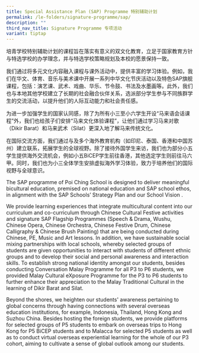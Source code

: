 ```yaml
---
title: Special Assistance Plan (SAP) Programme 特别辅助计划
permalink: /le-folders/signature-programme/sap/
description: ""
third_nav_title: Signature Programme 专项活动
variant: tiptap
---
```

<p>培青学校特别辅助计划的课程旨在落实有意义的双文化教育，立足于国家教育方针与特选学校的办学理念，并与特选学校策略规划及本校的愿景保持一致。</p>
<p>我们通过将多元文化内容融入课程与课外活动中，提供丰富的学习体验。例如，我们在华文、体育、音乐与美术课中开展一系列中华文化节庆活动以及特色SAP旗舰课程，包括：演艺课、武术、戏曲、华乐、节令鼓、书法及水墨画等。此外，我们也与本地其他学校建立了长期的社会融合伙伴关系，选派部分学生参与不同族群学生的交流活动，以提升他们的人际互动能力和社会责任感。</p>
<p>为进一步加强学生的国家认同感，除了为所有小三至小六学生开设“马来语会话课程”外，我们也给孩子们安排“马来文化体验课程”，让他们通过学习马来对歌（Dikir
Barat）和马来武术（Silat）更深入地了解马来传统文化。</p>
<p>在国际交流方面，我们通过与及多个海外教育机构（如印尼、泰国、香港和中国苏州）建立联系，拓展学生的全球视野。除了接待外国学生来访，我们也为部分小五学生提供海外交流机会，例如小五BiCEP学生前往香港，其他选定学生则前往马六甲。同时，我们也为小三全体学生安排虚拟海外学习体验，致力于培养他们的国际视野与全球意识。</p>
<p>The SAP programme of Poi Ching School is designed to deliver meaningful
bicultural education, premised on national education and SAP school ethos,
in alignment with the SAP Schools’ Strategy Plan and our School Vision
.</p>
<p>We provide learning experiences that integrate multicultural content into
our curriculum and co-curriculum through Chinese Cultural Festive activities
and signature SAP Flagship Programmes (Speech &amp; Drama, Wushu, Chinese
Opera, Chinese Orchestra, Chinese Festive Drum, Chinese Calligraphy &amp;
Chinese Brush Painting) that are being conducted during Chinese, PE, Music
and Art lessons. In addition, we have sustainable social mixing partnerships
with local schools, whereby selected groups of students are given opportunities
to interact with students of different ethnic groups and to develop their
social and personal awareness and interaction skills. To establish strong
national identity amongst our students, besides conducting Conversation
Malay Programme for all P3 to P6 students, we provided Malay Cultural eXposure
Programme for the P3 to P6 students to further enhance their appreciation
to the Malay Traditional Cultural in the learning of Dikir Barat and Silat.</p>
<p>Beyond the shores, we heighten our students' awareness pertaining to global
concerns through having connections with several overseas education institutions,
for example, Indonesia, Thailand, Hong Kong and Suzhou China. Besides hosting
the foreign students, we provide platforms for selected groups of P5 students
to embark on overseas trips to Hong Kong for P5 BiCEP students and to Malacca
for selected P5 students as well as to conduct virtual overseas experiential
learning for the whole of our P3 cohort, aiming to cultivate a sense of
global outlook among our students.</p>